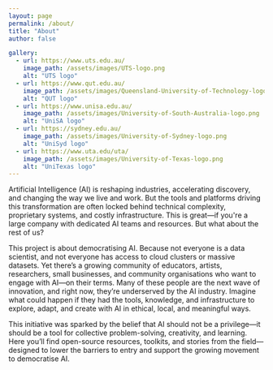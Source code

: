 ```yaml
---
layout: page
permalink: /about/
title: "About"
author: false

gallery:
  - url: https://www.uts.edu.au/
    image_path: /assets/images/UTS-logo.png
    alt: "UTS logo"
  - url: https://www.qut.edu.au/
    image_path: /assets/images/Queensland-University-of-Technology-logo.png
    alt: "QUT logo"
  - url: https://www.unisa.edu.au/
    image_path: /assets/images/University-of-South-Australia-logo.png
    alt: "UniSA logo"
  - url: https://sydney.edu.au/
    image_path: /assets/images/University-of-Sydney-logo.png
    alt: "UniSyd logo"
  - url: https://www.uta.edu/uta/
    image_path: /assets/images/University-of-Texas-logo.png
    alt: "UniTexas logo"
---
```


Artificial Intelligence (AI) is reshaping industries, accelerating discovery, and changing the way we live and work. But the tools and platforms driving this transformation are often locked behind technical complexity, proprietary systems, and costly infrastructure. This is great—if you're a large company with dedicated AI teams and resources. But what about the rest of us?

This project is about democratising AI. Because not everyone is a data scientist, and not everyone has access to cloud clusters or massive datasets. Yet there’s a growing community of educators, artists, researchers, small businesses, and community organisations who want to engage with AI—on their terms. Many of these people are the next wave of innovation, and right now, they’re underserved by the AI industry. Imagine what could happen if they had the tools, knowledge, and infrastructure to explore, adapt, and create with AI in ethical, local, and meaningful ways.

This initiative was sparked by the belief that AI should not be a privilege—it should be a tool for collective problem-solving, creativity, and learning. Here you’ll find open-source resources, toolkits, and stories from the field—designed to lower the barriers to entry and support the growing movement to democratise AI.
